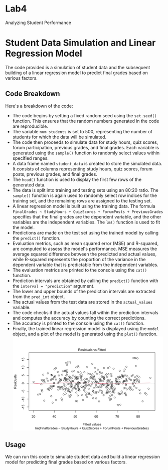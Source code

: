 # Lab4
Analyzing Student Performance
# Student Data Simulation and Linear Regression Model

The code provided is a simulation of student data and the subsequent building of a linear regression model to predict final grades based on various factors.

## Code Breakdown

Here's a breakdown of the code:

- The code begins by setting a fixed random seed using the `set.seed()` function. This ensures that the random numbers generated in the code are reproducible.
- The variable `num_students` is set to 500, representing the number of students for which the data will be simulated.
- The code then proceeds to simulate data for study hours, quiz scores, forum participation, previous grades, and final grades. Each variable is generated using the `sample()` function to randomly select values within specified ranges.
- A data frame named `student_data` is created to store the simulated data. It consists of columns representing study hours, quiz scores, forum posts, previous grades, and final grades.
- The `head()` function is used to display the first few rows of the generated data.
- The data is split into training and testing sets using an 80:20 ratio. The `sample()` function is again used to randomly select row indices for the training set, and the remaining rows are assigned to the testing set.
- A linear regression model is built using the training data. The formula `FinalGrades ~ StudyHours + QuizScores + ForumPosts + PreviousGrades` specifies that the final grades are the dependent variable, and the other variables are the independent variables. The `lm()` function is used to fit the model.
- Predictions are made on the test set using the trained model by calling the `predict()` function.
- Evaluation metrics, such as mean squared error (MSE) and R-squared, are computed to assess the model's performance. MSE measures the average squared difference between the predicted and actual values, while R-squared represents the proportion of the variance in the dependent variable that is predictable from the independent variables.
- The evaluation metrics are printed to the console using the `cat()` function.
- Prediction intervals are obtained by calling the `predict()` function with the `interval = "prediction"` argument.
- The lower and upper bounds of the prediction intervals are extracted from the `pred_int` object.
- The actual values from the test data are stored in the `actual_values` variable.
- The code checks if the actual values fall within the prediction intervals and computes the accuracy by counting the correct predictions.
- The accuracy is printed to the console using the `cat()` function.
- Finally, the trained linear regression model is displayed using the `model` object, and a plot of the model is generated using the `plot()` function.
![Lab4](https://raw.githubusercontent.com/mallelaindira/Lab4/main/ddb2fdd7-9cc2-46a4-b4d7-8223d483fc12.png)

## Usage

We can run this code to simulate student data and build a linear regression model for predicting final grades based on various factors.

